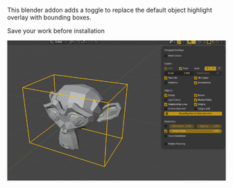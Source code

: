 This blender addon adds a toggle to replace the default object highlight overlay with bounding boxes.

Save your work before installation

![Screenshot](/Screenshot.png?raw=true)
